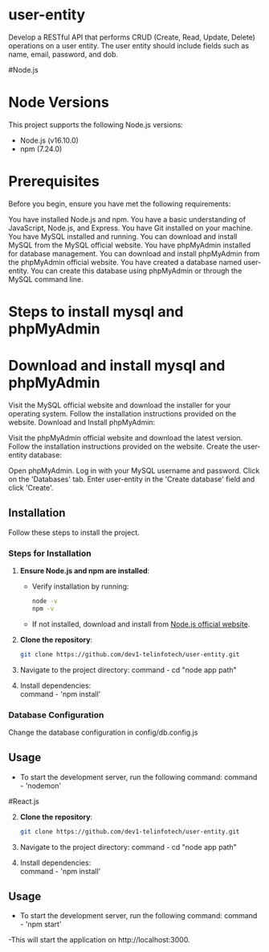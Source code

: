 # user-entity
Develop a RESTful API that performs CRUD (Create, Read, Update, Delete) operations on a user entity. The user entity should include fields such as name, email, password, and dob.

#Node.js

# Node Versions

This project supports the following Node.js versions:
  - Node.js (v16.10.0)
  - npm (7.24.0)

# Prerequisites
Before you begin, ensure you have met the following requirements:

You have installed Node.js and npm.
You have a basic understanding of JavaScript, Node.js, and Express.
You have Git installed on your machine.
You have MySQL installed and running. You can download and install MySQL from the MySQL official website.
You have phpMyAdmin installed for database management. You can download and install phpMyAdmin from the phpMyAdmin official website.
You have created a database named user-entity. You can create this database using phpMyAdmin or through the MySQL command line.

# Steps to install mysql and phpMyAdmin
# Download and install mysql and phpMyAdmin

Visit the MySQL official website and download the installer for your operating system.
Follow the installation instructions provided on the website.
Download and Install phpMyAdmin:

Visit the phpMyAdmin official website and download the latest version.
Follow the installation instructions provided on the website.
Create the user-entity database:

Open phpMyAdmin.
Log in with your MySQL username and password.
Click on the 'Databases' tab.
Enter user-entity in the 'Create database' field and click 'Create'.

## Installation

Follow these steps to install the project.

### Steps for Installation

1. **Ensure Node.js and npm are installed**:
   - Verify installation by running:
     ```bash
     node -v
     npm -v
     ```
   - If not installed, download and install from [Node.js official website](https://nodejs.org/).

2. **Clone the repository**:
   ```bash
   git clone https://github.com/dev1-telinfotech/user-entity.git

3. Navigate to the project directory:
    command - cd "node app path"

4. Install dependencies:  
    command -  'npm install'

### Database Configuration    
Change the database configuration in config/db.config.js

## Usage
- To start the development server, run the following command:
    command - 'nodemon'


#React.js

2. **Clone the repository**:
   ```bash
   git clone https://github.com/dev1-telinfotech/user-entity.git

3. Navigate to the project directory:
    command - cd "node app path"

4. Install dependencies:  
    command -  'npm install'

## Usage
- To start the development server, run the following command:
    command - 'npm start'

-This will start the application on http://localhost:3000.

